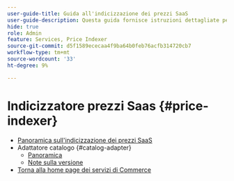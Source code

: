 ```yaml
---
user-guide-title: Guida all'indicizzazione dei prezzi SaaS
user-guide-description: Questa guida fornisce istruzioni dettagliate per l’utilizzo dell’indicizzatore dei prezzi SaaS.
hide: true
role: Admin
feature: Services, Price Indexer
source-git-commit: d5f1589ececaa4f9ba64b0feb76acfb314720cb7
workflow-type: tm+mt
source-wordcount: '33'
ht-degree: 9%

---
```


# Indicizzatore prezzi Saas {#price-indexer}

- [Panoramica sull&#39;indicizzazione dei prezzi SaaS](price-indexing.md)
- Adattatore catalogo {#catalog-adapter}
   - [Panoramica](catalog-adapter.md)
   - [Note sulla versione](release-notes.md)
- [Torna alla home page dei servizi di Commerce](https://experienceleague.adobe.com/docs/commerce/user-guides/home.html)
